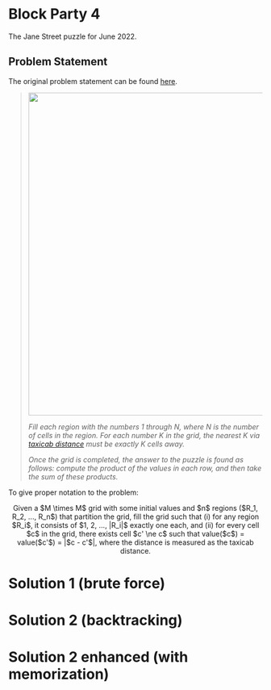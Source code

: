 # Block Party 4
The Jane Street puzzle for June 2022.

## Problem Statement

The original problem statement can be found [here](https://www.janestreet.com/puzzles/current-puzzle/).

><p align="center"><img src="https://www.janestreet.com/puzzles/block-party-4.png" width="640" height="640" /></p>
>
> *Fill each region with the numbers 1 through N, where N is the number of cells in the region. For each number K in the grid, the nearest K via [taxicab distance](https://en.wikipedia.org/wiki/Taxicab_geometry) must be exactly K cells away.*
>
> *Once the grid is completed, the answer to the puzzle is found as follows: compute the product of the values in each row, and then take the sum of these products.*

To give proper notation to the problem:

<p align="center" width="640">
  Given a $M \times M$ grid with some initial values and $n$ regions ($R_1, R_2, ..., R_n$) that partition the grid, fill the grid such that
  (i) for any region $R_i$, it consists of $1, 2, ..., |R_i|$ exactly one each, and 
  (ii) for every cell $c$ in the grid, there exists cell $c' \ne c$ such that value($c$) = value($c'$) = |$c - c'$|, where the distance is measured as the taxicab distance.
</p>

# Solution 1 (brute force)

# Solution 2 (backtracking)

# Solution 2 enhanced (with memorization)
